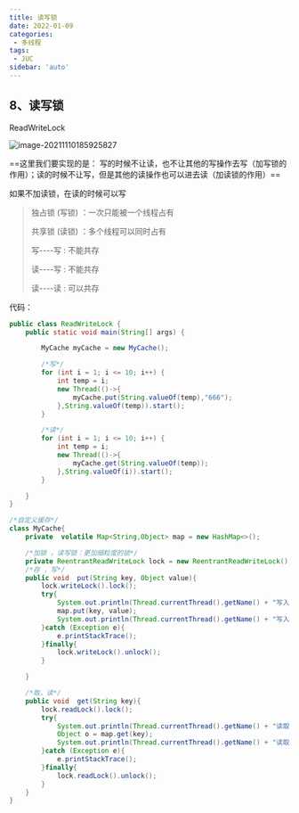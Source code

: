 ```yaml
---
title: 读写锁
date: 2022-01-09
categories:
 - 多线程
tags:
 - JUC
sidebar: 'auto'
---
```

## 8、读写锁

ReadWriteLock 

![image-20211110185925827](http://yishenlaoban-img.test.upcdn.net/images/image-20211110185925827.png) 

==这里我们要实现的是： 写的时候不让读，也不让其他的写操作去写（加写锁的作用）；读的时候不让写，但是其他的读操作也可以进去读（加读锁的作用）==

如果不加读锁，在读的时候可以写

> 独占锁 (写锁)  ：一次只能被一个线程占有
>
> 共享锁 (读锁)  ：多个线程可以同时占有
>
> 写----写  : 不能共存
>
> 读----写  : 不能共存
>
> 读----读 :  可以共存

代码：

```java
public class ReadWriteLock {
    public static void main(String[] args) {

        MyCache myCache = new MyCache();

        /*写*/
        for (int i = 1; i <= 10; i++) {
            int temp = i;
            new Thread(()->{
                myCache.put(String.valueOf(temp),"666");
            },String.valueOf(temp)).start();
        }

        /*读*/
        for (int i = 1; i <= 10; i++) {
            int temp = i;
            new Thread(()->{
                myCache.get(String.valueOf(temp));
            },String.valueOf(i)).start();
        }

    }
}

/*自定义缓存*/
class MyCache{
    private  volatile Map<String,Object> map = new HashMap<>();

    /*加锁 ，读写锁：更加细粒度的锁*/
    private ReentrantReadWriteLock lock = new ReentrantReadWriteLock();
    /*存 ，写*/
    public void  put(String key, Object value){
        lock.writeLock().lock();
        try{
            System.out.println(Thread.currentThread().getName() + "写入" + key);
            map.put(key, value);
            System.out.println(Thread.currentThread().getName() + "写入OK");
        }catch (Exception e){
            e.printStackTrace();
        }finally{
            lock.writeLock().unlock();
        }

    }

    /*取，读*/
    public void  get(String key){
        lock.readLock().lock();
        try{
            System.out.println(Thread.currentThread().getName() + "读取" + key);
            Object o = map.get(key);
            System.out.println(Thread.currentThread().getName() + "读取OK");
        }catch (Exception e){
            e.printStackTrace();
        }finally{
            lock.readLock().unlock();
        } 
    }
}
```

